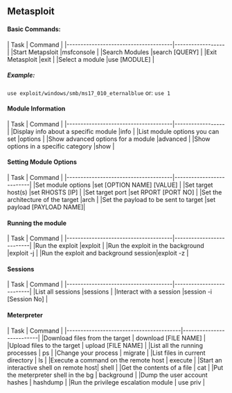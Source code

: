 <h2>Metasploit</h2>

<h4>Basic Commands:</h4>
| Task                                 | Command          |
|--------------------------------------|------------------|
|Start Metapsloit                      |msfconsole        |
|Search Modules                        |search [QUERY]    |
|Exit Metasploit                       |exit              |
|Select a module                       |use [MODULE]      |

<h5>Example:</h5><code>use exploit/windows/smb/ms17_010_eternalblue</code>
or:
<code>use 1</code>

<h4>Module Information</h4>
| Task                                 | Command          |
|--------------------------------------|------------------|
|Display info about a specific module  |info              |
|List module options you can set       |options           |
|Show advanced options for a module    |advanced          |
|Show options in a specific category   |show              |

<h4>Setting Module Options</h4>
| Task                                 | Command                  |
|--------------------------------------|--------------------------|
|Set module options                    |set [OPTION NAME] [VALUE] |
|Set target host(s)                    |set RHOSTS [IP]           |
|Set target port                       |set RPORT [PORT NO]       |
|Set the architecture of the target    |arch                      |
|Set the payload to be sent to target  |set payload [PAYLOAD NAME]|

<h4>Running the module</h4>
| Task                                 | Command                  |
|--------------------------------------|--------------------------|
|Run the exploit                       |exploit                   |
|Run the exploit in the background     |exploit -j                |
|Run the exploit and background session|exploit -z                |

<h4>Sessions</h4>
| Task                                 | Command                  |
|--------------------------------------|--------------------------|
|List all sessions                     |sessions                  |
|Interact with a session               |session -i [Session No]   |

<h4>Meterpreter</h4>
| Task                                    | Command                  |
|-----------------------------------------|--------------------------|
|Download files from the target           | download [FILE NAME]     |
|Upload files to the target               | upload [FILE NAME]       |
|List all the running processes           | ps                       |
|Change your process                      | migrate                  |
|List files in current directory          | ls                       |
|Execute a command on the remote host     | execute                  |
|Start an interactive shell on remote host| shell                    |
|Get the contents of a file               | cat                      |
|Put the meterpreter shell in the bg      | background               |
|Dump the user account hashes             | hashdump                 |
|Run the privilege escalation module      | use priv                 |
